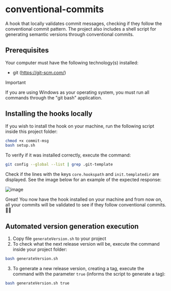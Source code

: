 # conventional-commits
A hook that locally validates commit messages, checking if they follow the conventional commit pattern. The project also includes a shell script for generating semantic versions through conventional commits.

## Prerequisites
Your computer must have the following technology(s) installed:
- git (https://git-scm.com/)

> [!IMPORTANT]
> If you are using Windows as your operating system, you must run all commands through the "git bash" application.

## Installing the hooks locally
If you wish to install the hook on your machine, run the following script inside this project folder:
```bash
chmod +x commit-msg
bash setup.sh
```
To verify if it was installed correctly, execute the command:
```bash
git config --global --list | grep .git-template
```
Check if the lines with the keys `core.hookspath` and `init.templatedir` are displayed.
See the image below for an example of the expected response:

![image](https://github.com/joaojuniormail/conventional-commits/assets/7514536/0697faca-a702-458f-97d8-ca4360faac1b)

Great! You now have the hook installed on your machine and from now on, all your commits will be validated to see if they follow conventional commits. 🍾🎉

## Automated version generation execution
1. Copy file `generateVersion.sh` to your project
2. To check what the next release version will be, execute the command inside your project folder:
```bash
bash generateVersion.sh
```
3. To generate a new release version, creating a tag, execute the command with the parameter `true` (informs the script to generate a tag):
```bash
bash generateVersion.sh true
```
